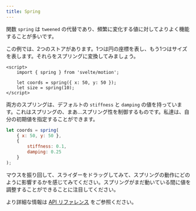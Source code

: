 ```yaml
---
title: Spring
---
```


関数 `spring` は `tweened` の代替であり、頻繁に変化する値に対してよりよく機能することが多いです。

この例では、2つのストアがあります。1つは円の座標を表し、もう1つはサイズを表します。それらをスプリングに変換してみましょう。

```svelte
<script>
	import { spring } from 'svelte/motion';

	let coords = spring({ x: 50, y: 50 });
	let size = spring(10);
</script>
```

両方のスプリングは、デフォルトの `stiffness` と `damping` の値を持っています。これはスプリングの、まあ…スプリング性を制御するものです。私達は、自分の初期値を指定することができます。

```js
let coords = spring(
	{ x: 50, y: 50 },
	{
		stiffness: 0.1,
		damping: 0.25
	}
);
```

マウスを振り回して、スライダーをドラッグしてみて、スプリングの動作にどのように影響するかを感じてみてください。スプリングがまだ動いている間に値を調整することができることに注目してください。

より詳細な情報は [API リファレンス](/docs/svelte-motion#spring) をご参照ください。
